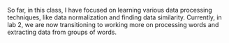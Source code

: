So far, in this class, I have focused on learning various data processing techniques, like data normalization and finding data similarity. Currently, in lab 2, we are now transitioning to working more on processing words and extracting data from groups of words.
